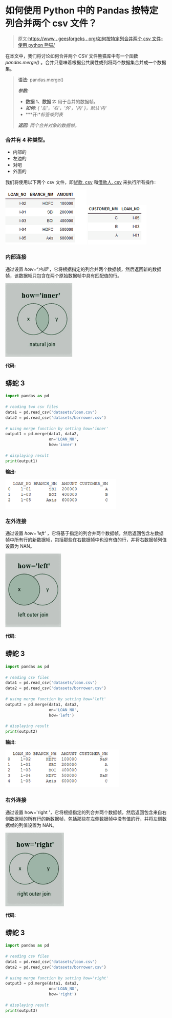 # 如何使用 Python 中的 Pandas 按特定列合并两个 csv 文件？

> 原文:[https://www . geesforgeks . org/如何按特定列合并两个 csv 文件-使用 python 熊猫/](https://www.geeksforgeeks.org/how-to-merge-two-csv-files-by-specific-column-using-pandas-in-python/)

在本文中，我们将讨论如何合并两个 CSV 文件熊猫库中有一个函数 *pandas.merge()* 。合并只意味着根据公共属性或列将两个数据集合并成一个数据集。

> **语法:** pandas.merge()
> 
> ***参数:***
> 
> *   **数据 1、数据 2:** 用于合并的数据帧。
> *   ***如何:** { '左'，'右'，'外'，'内' }，默认'内'*
> *   ***开:**标签或列表*
> 
> ***返回:*** *两个合并对象的数据帧。*

### 合并有 4 种类型。

*   内部的
*   左边的
*   对吧
*   外面的

我们将使用以下两个 csv 文件，即[贷款. csv](https://drive.google.com/file/d/18ZiMzAUjdR5lwhI3ilq_TKhp_XS86x6t/view) 和[借款人. csv](https://drive.google.com/file/d/1C8daCIiqCy5891r39yoO22NWkvsZ0nAj/view) 来执行所有操作:

![](img/d3d85b36f5c73b222939291d8eff828c.png) ![](img/9b10786fdad3518529f8fefa25a35382.png)

### 内部连接

通过设置 *how=“内部*”，它将根据指定的列合并两个数据帧，然后返回新的数据帧，该数据帧只包含在两个原始数据帧中具有匹配值的行。

![](img/e0da2c867e79cebfebc24fa5ec162c9b.png)

**代码:**

## 蟒蛇 3

```py
import pandas as pd

# reading two csv files
data1 = pd.read_csv('datasets/loan.csv')
data2 = pd.read_csv('datasets/borrower.csv')

# using merge function by setting how='inner'
output1 = pd.merge(data1, data2, 
                   on='LOAN_NO', 
                   how='inner')

# displaying result
print(output1)
```

**输出:**

![](img/509643993455786fb454970d7e0975d1.png)

### 左外连接

通过设置 *how='left'* ，它将基于指定的列合并两个数据帧，然后返回包含左数据帧中所有行的新数据帧，包括那些在右数据帧中也没有值的行，并将右数据帧列值设置为 NAN。

![](img/ba9fff0f14baa615985e09196110a8b4.png)

**代码:**

## 蟒蛇 3

```py
import pandas as pd

# reading csv files
data1 = pd.read_csv('datasets/loan.csv')
data2 = pd.read_csv('datasets/borrower.csv')

# using merge function by setting how='left'
output2 = pd.merge(data1, data2, 
                   on='LOAN_NO', 
                   how='left')

# displaying result
print(output2)
```

**输出:**

![](img/eb3b1274c2e6aceca3ad0762af91e596.png)

### 右外连接

通过设置 how='right '，它将根据指定的列合并两个数据帧，然后返回包含来自右侧数据帧的所有行的新数据帧，包括那些在左侧数据帧中没有值的行，并将左侧数据帧的列值设置为 NAN。

![](img/a834ea3a2b1d8a4193c9d39212b7210b.png)

**代码:**

## 蟒蛇 3

```py
import pandas as pd

# reading csv files
data1 = pd.read_csv('datasets/loan.csv')
data2 = pd.read_csv('datasets/borrower.csv')

# using merge function by setting how='right'
output3 = pd.merge(data1, data2,
                   on='LOAN_NO',
                   how='right')

# displaying result
print(output3)
```